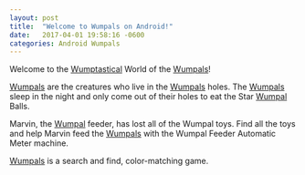 ```yaml
---
layout: post
title:  "Welcome to Wumpals on Android!"
date:   2017-04-01 19:58:16 -0600
categories: Android Wumpals
---
```

Welcome to the [Wumptastical][wumpals-android] World of the [Wumpals][wumpals-android]! 

[Wumpals][wumpals-android] are the creatures who live in the [Wumpals][wumpals-android] holes. The [Wumpals][wumpals-android] sleep in the night and only come out of their holes to eat the Star [Wumpal][wumpals-android] Balls. 

Marvin, the [Wumpal][wumpals-android] feeder, has lost all of the Wumpal toys. 
Find all the toys and help Marvin feed the [Wumpals][wumpals-android] with the Wumpal Feeder Automatic Meter machine.

[Wumpals][wumpals-android] is a search and find, color-matching game.


[wumpals-android]: https://play.google.com/store/apps/details?id=com.dinotrike.wumpalfeeder&hl=en
